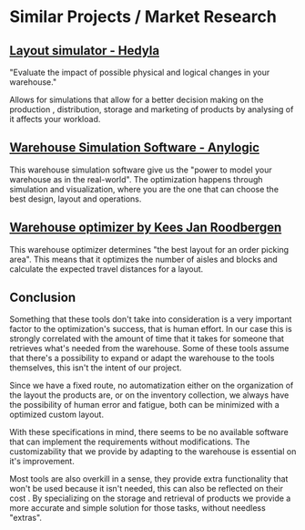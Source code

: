 # Similar Projects / Market Research

## [Layout simulator - Hedyla](https://hedyla.com/en/warehouse-layout-simulator/)

"Evaluate the impact of possible physical and logical changes in your warehouse."

Allows for simulations that allow for a better decision making on the
production , distribution, storage and marketing of products by analysing of it
affects your workload.

## [Warehouse Simulation Software - Anylogic](https://www.anylogic.com/warehouse-operations)

This warehouse simulation software give us the "power to model your warehouse
as in the real-world". The optimization happens through simulation and
visualization, where you are the one that can choose the best design, layout
and operations.

## [Warehouse optimizer by Kees Jan Roodbergen](http://www.roodbergen.com/whopt/)

This warehouse optimizer determines "the best layout for an order picking
area". This means that it optimizes the number of aisles and blocks and
calculate the expected travel distances for a layout.

## Conclusion

Something that these tools don't take into consideration is a very important
factor to the optimization's success, that is human effort. In our case this is
strongly correlated with the amount of time that it takes for someone that
retrieves what's needed from the warehouse. Some of these tools assume that
there's a possibility to expand or adapt the warehouse to the tools themselves,
this isn't the intent of our project.

Since we have a fixed route, no automatization either on the organization of
the layout the products are, or on the inventory collection, we always have the
possibility of human error and fatigue, both can be minimized with a optimized
custom layout.

With these specifications in mind, there seems to be no available software that
can implement the requirements without modifications. The customizability that
we provide by adapting to the warehouse is essential on it's improvement.

Most tools are also overkill in a sense, they provide extra functionality that
won't be used because it isn't needed, this can also be reflected on their cost
. By specializing on the storage and retrieval of products we provide a more
accurate and simple solution for those tasks, without needless "extras".
